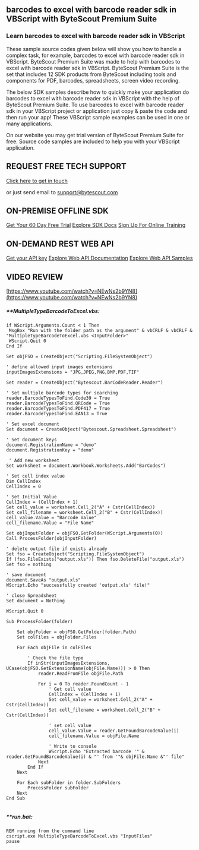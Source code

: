## barcodes to excel with barcode reader sdk in VBScript with ByteScout Premium Suite

### Learn barcodes to excel with barcode reader sdk in VBScript

These sample source codes given below will show you how to handle a complex task, for example, barcodes to excel with barcode reader sdk in VBScript. ByteScout Premium Suite was made to help with barcodes to excel with barcode reader sdk in VBScript. ByteScout Premium Suite is the set that includes 12 SDK products from ByteScout including tools and components for PDF, barcodes, spreadsheets, screen video recording.

The below SDK samples describe how to quickly make your application do barcodes to excel with barcode reader sdk in VBScript with the help of ByteScout Premium Suite. To use barcodes to excel with barcode reader sdk in your VBScript project or application just copy & paste the code and then run your app! These VBScript sample examples can be used in one or many applications.

On our website you may get trial version of ByteScout Premium Suite for free. Source code samples are included to help you with your VBScript application.

## REQUEST FREE TECH SUPPORT

[Click here to get in touch](https://bytescout.zendesk.com/hc/en-us/requests/new?subject=ByteScout%20Premium%20Suite%20Question)

or just send email to [support@bytescout.com](mailto:support@bytescout.com?subject=ByteScout%20Premium%20Suite%20Question) 

## ON-PREMISE OFFLINE SDK 

[Get Your 60 Day Free Trial](https://bytescout.com/download/web-installer?utm_source=github-readme)
[Explore SDK Docs](https://bytescout.com/documentation/index.html?utm_source=github-readme)
[Sign Up For Online Training](https://academy.bytescout.com/)


## ON-DEMAND REST WEB API

[Get your API key](https://pdf.co/documentation/api?utm_source=github-readme)
[Explore Web API Documentation](https://pdf.co/documentation/api?utm_source=github-readme)
[Explore Web API Samples](https://github.com/bytescout/ByteScout-SDK-SourceCode/tree/master/PDF.co%20Web%20API)

## VIDEO REVIEW

[https://www.youtube.com/watch?v=NEwNs2b9YN8](https://www.youtube.com/watch?v=NEwNs2b9YN8)




<!-- code block begin -->

##### ****MultipleTypeBarcodeToExcel.vbs:**
    
```
if WScript.Arguments.Count < 1 Then
 MsgBox "Run with the folder path as the argument" & vbCRLF & vbCRLF & "MultipleTypeBarcodeToExcel.vbs <InputFolder>"
 WScript.Quit 0
End If

Set objFSO = CreateObject("Scripting.FileSystemObject")

' define allowed input images extensions
inputImagesExtensions = "JPG,JPEG,PNG,BMP,PDF,TIF"

Set reader = CreateObject("Bytescout.BarCodeReader.Reader")

' Set multiple barcode types for searching
reader.BarcodeTypesToFind.Code39 = True
reader.BarcodeTypesToFind.QRCode = True
reader.BarcodeTypesToFind.PDF417 = True
reader.BarcodeTypesToFind.EAN13 = True

' Set excel document
Set document = CreateObject("Bytescout.Spreadsheet.Spreadsheet")

' Set document keys
document.RegistrationName = "demo"
document.RegistrationKey = "demo"

 ' Add new worksheet
Set worksheet = document.Workbook.Worksheets.Add("BarCodes")

' Set cell index value
Dim CellIndex
CellIndex = 0

' Set Initial Value
CellIndex = (CellIndex + 1) 
Set cell_value = worksheet.Cell_2("A" + Cstr(CellIndex))
Set cell_filename = worksheet.Cell_2("B" + Cstr(CellIndex))
cell_value.Value = "Barcode Value"
cell_filename.Value = "File Name"

Set objInputFolder = objFSO.GetFolder(WScript.Arguments(0))
Call ProcessFolder(objInputFolder)

' delete output file if exists already
Set fso = CreateObject("Scripting.FileSystemObject")
If (fso.FileExists("output.xls")) Then fso.DeleteFile("output.xls")
Set fso = nothing

' save document
document.SaveAs "output.xls"
WScript.Echo "successfully created 'output.xls' file!"

' close Spreadsheet
Set document = Nothing

WScript.Quit 0

Sub ProcessFolder(folder)

    Set objFolder = objFSO.GetFolder(folder.Path)
    Set colFiles = objFolder.Files
    
    For Each objFile in colFiles

        ' Check the file type
        If inStr(inputImagesExtensions, UCase(objFSO.GetExtensionName(objFile.Name))) > 0 Then
			reader.ReadFromFile objFile.Path

			For i = 0 To reader.FoundCount - 1
				' Get cell value
				CellIndex = (CellIndex + 1) 
				Set cell_value = worksheet.Cell_2("A" + Cstr(CellIndex))
				Set cell_filename = worksheet.Cell_2("B" + Cstr(CellIndex))

				' set cell value
				cell_value.Value = reader.GetFoundBarcodeValue(i)
				cell_filename.Value = objFile.Name
				
				' Write to console
				WScript.Echo "Extracted barcode '" & reader.GetFoundBarcodeValue(i) & "' from '"& objFile.Name &"' file"
			Next
        End If
    Next

    For Each subFolder in folder.SubFolders
        ProcessFolder subFolder
    Next
End Sub


```

<!-- code block end -->    

<!-- code block begin -->

##### ****run.bat:**
    
```
REM running from the command line
cscript.exe MultipleTypeBarcodeToExcel.vbs "InputFiles"
pause
```

<!-- code block end -->